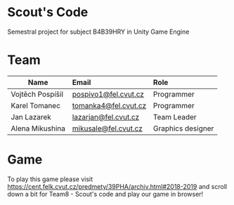 # Scout's Code
Semestral project for subject B4B39HRY in Unity Game Engine


# Team
| Name          | Email           | Role  |
| ------------- |:-------------| :-----|
| Vojtěch Pospíšil      | <pospivo1@fel.cvut.cz> | Programmer |
| Karel Tomanec      | <tomanka4@fel.cvut.cz>      |   Programmer |
| Jan Lazarek |  <lazarjan@fel.cvut.cz>      |    Team Leader |
| Alena Mikushina | <mikusale@fel.cvut.cz>      |    Graphics designer |


# Game
To play this game please visit <https://cent.felk.cvut.cz/predmety/39PHA/archiv.html#2018-2019> and scroll down a bit for Team8 - Scout's code and play our game in browser!
